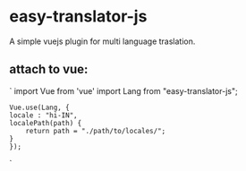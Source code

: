 # easy-translator-js
A simple vuejs plugin for multi language traslation.

## attach to vue:

`
    import Vue from 'vue'
    import Lang from "easy-translator-js";

    Vue.use(Lang, {  
    locale : "hi-IN",
    localePath(path) {
        return path = "./path/to/locales/";
    }
    });

`